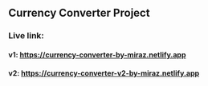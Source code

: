 ## Currency Converter Project

### Live link:

#### v1: https://currency-converter-by-miraz.netlify.app

#### v2: https://currency-converter-v2-by-miraz.netlify.app

